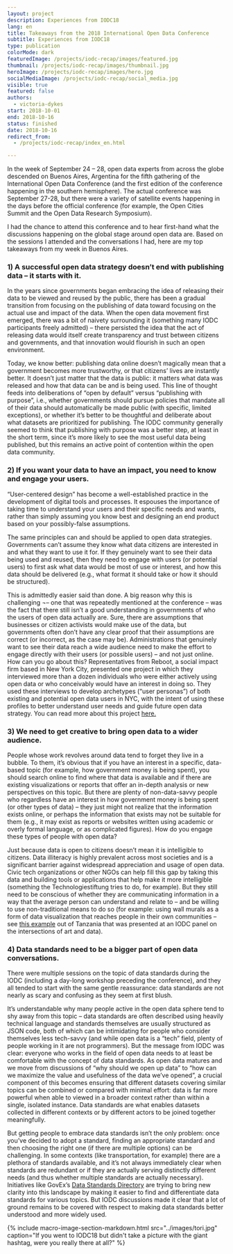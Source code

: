 ```yaml
---
layout: project
description: Experiences from IODC18
lang: en
title: Takeaways from the 2018 International Open Data Conference
subtitle: Experiences from IODC18
type: publication
colorMode: dark
featuredImage: /projects/iodc-recap/images/featured.jpg
thumbnail: /projects/iodc-recap/images/thumbnail.jpg
heroImage: /projects/iodc-recap/images/hero.jpg
socialMediaImage: /projects/iodc-recap/social_media.jpg
visible: true
featured: false
authors:
  - victoria-dykes
start: 2018-10-01
end: 2018-10-16
status: finished
date: 2018-10-16
redirect_from:
  - /projects/iodc-recap/index_en.html

---
```

In the week of September 24 – 28, open data experts from across the globe descended on Buenos Aires, Argentina for the fifth gathering of the International Open Data Conference (and the first edition of the conference happening in the southern hemisphere). The actual conference was September 27-28, but there were a variety of satellite events happening in the days before the official conference (for example, the Open Cities Summit and the Open Data Research Symposium).

I had the chance to attend this conference and to hear first-hand what the discussions happening on the global stage around open data are. Based on the sessions I attended and the conversations I had, here are my top takeaways from my week in Buenos Aires.

### 1) A successful open data strategy doesn’t end with publishing data – it starts with it.

In the years since governments began embracing the idea of releasing their data to be viewed and reused by the public, there has been a gradual transition from focusing on the publishing of data toward focusing on the actual use and impact of the data. When the open data movement first emerged, there was a bit of naivety surrounding it (something many IODC participants freely admitted) – there persisted the idea that the act of releasing data would itself create transparency and trust between citizens and governments, and that innovation would flourish in such an open environment.

Today, we know better: publishing data online doesn’t magically mean that a government becomes more trustworthy, or that citizens’ lives are instantly better. It doesn’t just matter that the data is public: it matters what data was released and how that data can be and is being used. This line of thought feeds into deliberations of “open by default” versus “publishing with purpose”, i.e., whether governments should pursue policies that mandate all of their data should automatically be made public (with specific, limited exceptions), or whether it’s better to be thoughtful and deliberate about what datasets are prioritized for publishing. The IODC community generally seemed to think that publishing with purpose was a better step, at least in the short term, since it’s more likely to see the most useful data being published, but this remains an active point of contention within the open data community.

### 2) If you want your data to have an impact, you need to know and engage your users.

“User-centered design” has become a well-established practice in the development of digital tools and processes. It espouses the importance of taking time to understand your users and their specific needs and wants, rather than simply assuming you know best and designing an end product based on your possibly-false assumptions.

The same principles can and should be applied to open data strategies. Governments can’t assume they know what data citizens are interested in and what they want to use it for. If they genuinely want to see their data being used and reused, then they need to engage with users (or potential users) to first ask what data would be most of use or interest, and how this data should be delivered (e.g., what format it should take or how it should be structured).

This is admittedly easier said than done. A big reason why this is challenging ¬– one that was repeatedly mentioned at the conference – was the fact that there still isn’t a good understanding in governments of who the users of open data actually are. Sure, there are assumptions that businesses or citizen activists would make use of the data, but governments often don’t have any clear proof that their assumptions are correct (or incorrect, as the case may be). Administrations that genuinely want to see their data reach a wide audience need to make the effort to engage directly with their users (or possible users) – and not just online. How can you go about this? Representatives from Reboot, a social impact firm based in New York City, presented one project in which they interviewed more than a dozen individuals who were either actively using open data or who conceivably would have an interest in doing so. They used these interviews to develop archetypes (“user personas”) of both existing and potential open data users in NYC, with the intent of using these profiles to better understand user needs and guide future open data strategy. You can read more about this project [here.](https://opendata.cityofnewyork.us/wp-content/uploads/2017/07/Understanding-the-Users-of-Open-Data_Reboot.pdf)

### 3) We need to get creative to bring open data to a wider audience.

People whose work revolves around data tend to forget they live in a bubble. To them, it’s obvious that if you have an interest in a specific, data-based topic (for example, how government money is being spent), you should search online to find where that data is available and if there are existing visualizations or reports that offer an in-depth analysis or new perspectives on this topic. But there are plenty of non-data-savvy people who regardless have an interest in how government money is being spent (or other types of data) – they just might not realize that the information exists online, or perhaps the information that exists may not be suitable for them (e.g., it may exist as reports or websites written using academic or overly formal language, or as complicated figures). How do you engage these types of people with open data?

Just because data is open to citizens doesn’t mean it is intelligible to citizens. Data illiteracy is highly prevalent across most societies and is a significant barrier against widespread appreciation and usage of open data. Civic tech organizations or other NGOs can help fill this gap by taking this data and building tools or applications that help make it more intelligible (something the Technologiestiftung tries to do, for example). But they still need to be conscious of whether they are communicating information in a way that the average person can understand and relate to – and be willing to use non-traditional means to do so (for example: using wall murals as a form of data visualization that reaches people in their own communities – see [this example](https://datazetu.or.tz/wp-content/uploads/2018/06/Using-a-data-mural-to-fight-drug-abuse-in-Temeke.pdf) out of Tanzania that was presented at an IODC panel on the intersections of art and data).

### 4) Data standards need to be a bigger part of open data conversations.

There were multiple sessions on the topic of data standards during the IODC (including a day-long workshop preceding the conference), and they all tended to start with the same gentle reassurance: data standards are not nearly as scary and confusing as they seem at first blush.

It’s understandable why many people active in the open data sphere tend to shy away from this topic – data standards are often described using heavily technical language and standards themselves are usually structured as JSON code, both of which can be intimidating for people who consider themselves less tech-savvy (and while open data is a “tech” field, plenty of people working in it are not programmers). But the message from IODC was clear: everyone who works in the field of open data needs to at least be comfortable with the concept of data standards. As open data matures and we move from discussions of “why should we open up data” to “how can we maximize the value and usefulness of the data we’ve opened”, a crucial component of this becomes ensuring that different datasets covering similar topics can be combined or compared with minimal effort: data is far more powerful when able to viewed in a broader context rather than within a single, isolated instance. Data standards are what enables datasets collected in different contexts or by different actors to be joined together meaningfully.

But getting people to embrace data standards isn’t the only problem: once you’ve decided to adopt a standard, finding an appropriate standard and then choosing the right one (if there are multiple options) can be challenging. In some contexts (like transportation, for example) there are a plethora of standards available, and it’s not always immediately clear when standards are redundant or if they are actually serving distinctly different needs (and thus whether multiple standards are actually necessary). Initiatives like GovEx’s [Data Standards Directory](https://datastandards.directory/) are trying to bring new clarity into this landscape by making it easier to find and differentiate data standards for various topics. But IODC discussions made it clear that a lot of ground remains to be covered with respect to making data standards better understood and more widely used.

{% include macro-image-section-markdown.html src="../images/tori.jpg" caption="If you went to IODC18 but didn't take a picture with the giant hashtag, were you really there at all?" %}

